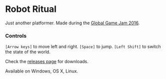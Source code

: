 # Robot Ritual
Just another platformer. Made during the [Global Game Jam 2016](globalgamejam.org).

### Controls

`[Arrow keys]` to move left and right.
`[Space]` to jump.
`[Left Shift]` to switch the state of the world.

Check the [releases page](https://github.com/karthikb351/ggj2016-game/releases) for downloads.

Available on Windows, OS X, Linux.
